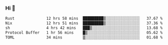 ### Hi 👋

<!--START_SECTION:waka-->

```txt
Rust              12 hrs 58 mins  █████████▒░░░░░░░░░░░░░░░   37.67 %
Nix               12 hrs 51 mins  █████████▒░░░░░░░░░░░░░░░   37.36 %
sh                4 hrs 42 mins   ███▒░░░░░░░░░░░░░░░░░░░░░   13.68 %
Protocol Buffer   1 hr 56 mins    █▒░░░░░░░░░░░░░░░░░░░░░░░   05.62 %
TOML              34 mins         ▒░░░░░░░░░░░░░░░░░░░░░░░░   01.68 %
```

<!--END_SECTION:waka-->
